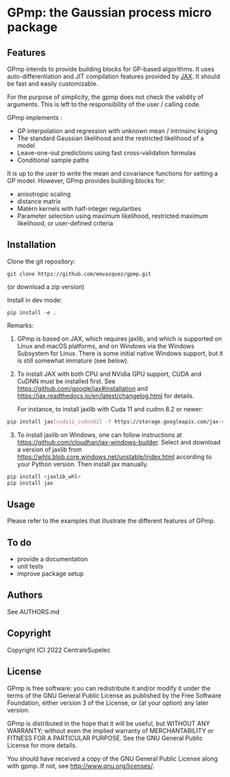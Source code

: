 # GPmp: the Gaussian process micro package

## Features

GPmp intends to provide building blocks for GP-based algorithms. It
uses auto-differentiation and JIT compilation features provided by
[JAX](https://jax.readthedocs.io/). It should be fast and easily
customizable.

For the purpose of simplicity, the gpmp does not check the validity of
arguments. This is left to the responsibility of the user / calling
code.

GPmp implements :
* GP interpolation and regression with unknown mean / intrinsinc kriging
* The standard Gaussian likelihood and the restricted likelihood of a model
* Leave-one-out predictions using fast cross-validation formulas
* Conditional sample paths

It is up to the user to write the mean and covariance functions for
setting a GP model. However, GPmp provides building blocks for:
* anisotropic scaling
* distance matrix
* Matérn kernels with half-integer regularities
* Parameter selection using maximum likelihood, restricted maximum
  likelihood, or user-defined criteria


## Installation

Clone the git repository:
```
git clone https://github.com/emvazquez/gpmp.git
```
(or download a zip version)

Install in dev mode:
```
pip install -e .
```

Remarks:

1. GPmp is based on JAX, which requires jaxlib, and which is
   supported on Linux and macOS platforms, and on Windows via the
   Windows Subsystem for Linux. There is some initial native Windows
   support, but it is still somewhat immature (see below).

2. To install JAX with both CPU and NVidia GPU support, CUDA and CuDNN
   must be installed first. See
   https://github.com/google/jax#installation and
   https://jax.readthedocs.io/en/latest/changelog.html for details.

   For instance, to install jaxlib  with Cuda 11 and cudnn 8.2 or newer:
```bash   
pip install jax[cuda11_cudnn82] -f https://storage.googleapis.com/jax-releases/jax_releases.html
```
   
3. To install jaxlib on Windows, one can follow instructions at
   https://github.com/cloudhan/jax-windows-builder.  Select and
   download a version of jaxlib from
   https://whls.blob.core.windows.net/unstable/index.html according to
   your Python version. Then install jax manually.

```powershell
pip install <jaxlib_whl>
pip install jax
```

## Usage

Please refer to the examples that illustrate the different features of GPmp.

## To do

* provide a documentation
* unit tests
* improve package setup

## Authors

 See AUTHORS.md

## Copyright

 Copyright (C) 2022 CentraleSupelec

## License

 GPmp is free software: you can redistribute it and/or modify it
 under the terms of the GNU General Public License as published by
 the Free Software Foundation, either version 3 of the License, or
 (at your option) any later version.

 GPmp is distributed in the hope that it will be useful, but WITHOUT
 ANY WARRANTY; without even the implied warranty of MERCHANTABILITY
 or FITNESS FOR A PARTICULAR PURPOSE. See the GNU General Public
 License for more details.

 You should have received a copy of the GNU General Public License
 along with gpmp. If not, see http://www.gnu.org/licenses/.
